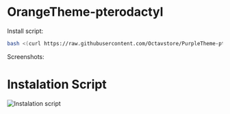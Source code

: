 # OrangeTheme-pterodactyl

Install script:
```sh
bash <(curl https://raw.githubusercontent.com/Octavstore/PurpleTheme-pterodactyl/main/install.sh)
```

Screenshots:
# Instalation Script
![Instalation script](https://cdn.discordapp.com/attachments/1047449075815039016/1048387097976918057/image.png "Instalation script")
